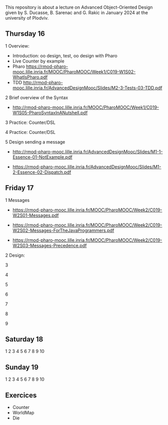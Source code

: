 This repository is about a lecture on Advanced Object-Oriented Design 
given by S. Ducasse, B. Sarenac and G. Rakic in January 2024 at the university of Plodviv.




## Thursday 16

1 Overview: 

- Introduction: oo design, test, oo design with Pharo
- Live Counter by example
- Pharo https://rmod-pharo-mooc.lille.inria.fr/MOOC/PharoMOOC/Week1/C019-W1S02-WhatIsPharo.pdf
- TDD http://rmod-pharo-mooc.lille.inria.fr/AdvancedDesignMooc/Slides/M2-3-Tests-03-TDD.pdf

2 Brief overview of the Syntax 

-	http://rmod-pharo-mooc.lille.inria.fr/MOOC/PharoMOOC/Week1/C019-W1S05-PharoSyntaxInANutshell.pdf 

3 Practice: Counter/DSL

4 Practice: Counter/DSL

5 Design sending a message

- http://rmod-pharo-mooc.lille.inria.fr/AdvancedDesignMooc/Slides/M1-1-Essence-01-NotExample.pdf

- https://rmod-pharo-mooc.lille.inria.fr/AdvancedDesignMooc/Slides/M1-2-Essence-02-Dispatch.pdf



## Friday 17

1 Messages

- https://rmod-pharo-mooc.lille.inria.fr/MOOC/PharoMOOC/Week2/C019-W2S01-Messages.pdf

- https://rmod-pharo-mooc.lille.inria.fr/MOOC/PharoMOOC/Week2/C019-W2S02-Messages-ForTheJavaProgrammers.pdf

- https://rmod-pharo-mooc.lille.inria.fr/MOOC/PharoMOOC/Week2/C019-W2S03-Messages-Precedence.pdf

2 Design: 

3

4

5

6

7

8

9

## Saturday 18

1
2
3
4
5
6
7
8
9
10

## Sunday 19

1
2
3
4
5
6
7
8
9
10


## Exercices
- Counter
- WorldMap
- Die


